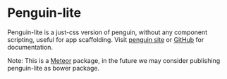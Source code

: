# Penguin-lite

Penguin-lite is a just-css version of penguin, without any component scripting, useful for app scaffolding.
Visit [penguin site](http://penguin.docs.bqws.io/) or [GitHub](https://github.com/bq/penguin) for documentation.

Note:
This is a [Meteor](https://www.meteor.com/) package, in the future we may consider publishing penguin-lite as bower package.
